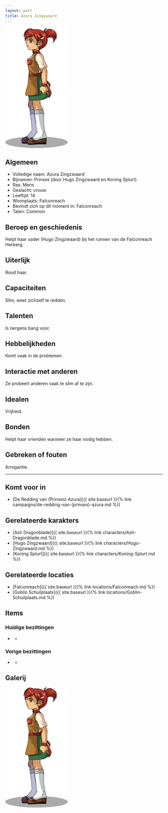 ```yaml
---
layout: post
title: Azura Zingzwaard
---
```


<img src="../images/Azura Zingzwaard.jpeg" alt="Azura Zingzwaard" width=200>

## Algemeen
* Volledige naam: Azura Zingzwaard
* Bijnamen: Prinses (door Hugo Zingzwaard en Koning Splurt)
* Ras: Mens
* Geslacht: vrouw
* Leeftijd: 14
* Woonplaats: Falconreach
* Bevindt zich op dit moment in: Falconreach
* Talen: Common

## Beroep en geschiedenis
Helpt haar vader (Hugo Zingzwaard) bij het runnen van de Falconreach Herberg.

## Uiterlijk
Rood haar.

## Capaciteiten
Slim, weet zichzelf te redden.

## Talenten
Is nergens bang voor.

## Hebbelijkheden
Komt vaak in de problemen.

## Interactie met anderen
Ze probeert anderen vaak te slim af te zijn.

## Idealen
Vrijheid.

## Bonden
Helpt haar vrienden wanneer ze haar nodig hebben.

## Gebreken of fouten
Arrogantie.

---

## Komt voor in
* [De Redding van (Prinses) Azura]({{ site.baseurl }}{% link campaigns/de-redding-van-(prinses)-azura.md %})

## Gerelateerde karakters
* [Ash Dragonblade]({{ site.baseurl }}{% link characters/Ash-Dragonblade.md %})
* [Hugo Zingzwaard]({{ site.baseurl }}{% link characters/Hugo-Zingzwaard.md %})
* [Koning Splurt]({{ site.baseurl }}{% link characters/Koning-Splurt.md %})

## Gerelateerde locaties
* [Falconreach]({{ site.baseurl }}{% link locations/Falconreach.md %})
* [Goblin Schuilplaats]({{ site.baseurl }}{% link locations/Goblin-Schuilplaats.md %})

## Items

### Huidige bezittingen
* -

### Vorige bezittingen
* -

## Galerij
<img src="../images/Azura Zingzwaard.jpeg" alt="Azura Zingzwaard" width=200>